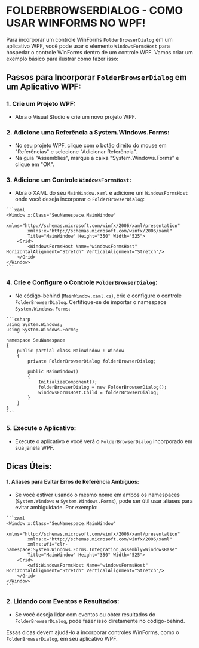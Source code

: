 # FOLDERBROWSERDIALOG - COMO USAR WINFORMS NO WPF!
Para incorporar um controle WinForms `FolderBrowserDialog` em um aplicativo WPF, você pode usar o elemento `WindowsFormsHost` para hospedar o controle WinForms dentro de um controle WPF. Vamos criar um exemplo básico para ilustrar como fazer isso:

## Passos para Incorporar `FolderBrowserDialog` em um Aplicativo WPF:

### 1. **Crie um Projeto WPF:**
   - Abra o Visual Studio e crie um novo projeto WPF.

### 2. **Adicione uma Referência a System.Windows.Forms:**
   - No seu projeto WPF, clique com o botão direito do mouse em "Referências" e selecione "Adicionar Referência".
   - Na guia "Assemblies", marque a caixa "System.Windows.Forms" e clique em "OK".

### 3. **Adicione um Controle `WindowsFormsHost`:**
   - Abra o XAML do seu `MainWindow.xaml` e adicione um `WindowsFormsHost` onde você deseja incorporar o `FolderBrowserDialog`:

    ```xaml
    <Window x:Class="SeuNamespace.MainWindow"
            xmlns="http://schemas.microsoft.com/winfx/2006/xaml/presentation"
            xmlns:x="http://schemas.microsoft.com/winfx/2006/xaml"
            Title="MainWindow" Height="350" Width="525">
        <Grid>
            <WindowsFormsHost Name="windowsFormsHost" HorizontalAlignment="Stretch" VerticalAlignment="Stretch"/>
        </Grid>
    </Window>
    ```

### 4. **Crie e Configure o Controle `FolderBrowserDialog`:**
   - No código-behind (`MainWindow.xaml.cs`), crie e configure o controle `FolderBrowserDialog`. Certifique-se de importar o namespace `System.Windows.Forms`:

    ```csharp
    using System.Windows;
    using System.Windows.Forms;

    namespace SeuNamespace
    {
        public partial class MainWindow : Window
        {
            private FolderBrowserDialog folderBrowserDialog;

            public MainWindow()
            {
                InitializeComponent();
                folderBrowserDialog = new FolderBrowserDialog();
                windowsFormsHost.Child = folderBrowserDialog;
            }
        }
    }
    ```

### 5. **Execute o Aplicativo:**
   - Execute o aplicativo e você verá o `FolderBrowserDialog` incorporado em sua janela WPF.

## Dicas Úteis:
#### 1. **Aliases para Evitar Erros de Referência Ambíguos:**
   - Se você estiver usando o mesmo nome em ambos os namespaces (`System.Windows` e `System.Windows.Forms`), pode ser útil usar aliases para evitar ambiguidade. Por exemplo:

    ```xaml
    <Window x:Class="SeuNamespace.MainWindow"
            xmlns="http://schemas.microsoft.com/winfx/2006/xaml/presentation"
            xmlns:x="http://schemas.microsoft.com/winfx/2006/xaml"
            xmlns:wfi="clr-namespace:System.Windows.Forms.Integration;assembly=WindowsBase"
            Title="MainWindow" Height="350" Width="525">
        <Grid>
            <wfi:WindowsFormsHost Name="windowsFormsHost" HorizontalAlignment="Stretch" VerticalAlignment="Stretch"/>
        </Grid>
    </Window>
    ```

### 2. **Lidando com Eventos e Resultados:**
   - Se você deseja lidar com eventos ou obter resultados do `FolderBrowserDialog`, pode fazer isso diretamente no código-behind.

Essas dicas devem ajudá-lo a incorporar controles WinForms, como o `FolderBrowserDialog`, em seu aplicativo WPF. 